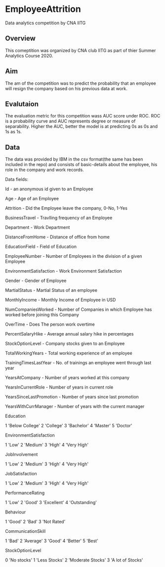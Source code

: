 # EmployeeAttrition
Data analytics competition by CNA IITG

## Overview
This comeptition was organized by CNA club IITG as part of thier Summer Analytics Course 2020. 

## Aim
The am of the competition was to predict the probability that an employee will resign the company based on his previous data at work.

## Evalutaion
The evaluation metric for this competition wass AUC score under ROC. ROC is a probability curve and AUC represents degree or measure of separability. Higher the AUC, better the model is at predicting 0s as 0s and 1s as 1s.

## Data 
The data was provided by IBM in the csv format(the same has been included in the repo) and consists of basic-details about the employee, his role in the company and work records.

Data fields:

Id - an anonymous id given to an Employee

Age - Age of an Employee

Attrition - Did the Employee leave the company, 0-No, 1-Yes

BusinessTravel - Travlling frequency of an Employee

Department - Work Department

DistanceFromHome - Distance of office from home

EducationField - Field of Education

EmployeeNumber - Number of Employees in the division of a given Employee

EnvironmentSatisfaction - Work Environment Satisfaction

Gender - Gender of Employee

MartialStatus - Martial Status of an employee

MonthlyIncome - Monthly Income of Employee in USD

NumCompaniesWorked - Number of Companies in which Employee has worked before joining this Company

OverTime - Does The person work overtime

PercentSalaryHike - Average annual salary hike in percentages

StockOptionLevel - Company stocks given to an Employee

TotalWorkingYears - Total working experience of an employee

TrainingTimesLastYear - No. of trainings an employee went through last year

YearsAtCompany - Number of years worked at this company

YearsInCurrentRole - Number of years in current role

YearsSinceLastPromotion - Number of years since last promotion

YearsWithCurrManager - Number of years with the current manager

Education

1 'Below College' 
2 'College' 
3 'Bachelor' 
4 'Master' 
5 'Doctor'

EnvironmentSatisfaction

1 'Low' 
2 'Medium' 
3 'High' 
4 'Very High'

JobInvolvement

1 'Low' 
2 'Medium'
3 'High'
4 'Very High'

JobSatisfaction

1 'Low' 
2 'Medium' 
3 'High'
4 'Very High'

PerformanceRating

1 'Low' 
2 'Good'
3 'Excellent' 
4 'Outstanding'

Behaviour

1 'Good'
2 'Bad'
3 'Not Rated'

CommunicationSkill

1 'Bad'
2 'Average' 
3 'Good'
4 'Better'
5 'Best'

StockOptionLevel

0 'No stocks'
1 'Less Stocks' 
2 'Moderate Stocks'
3 'A lot of Stocks'
